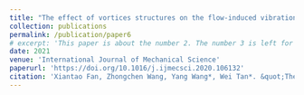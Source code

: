 ```yaml
---
title: "The effect of vortices structures on the flow-induced vibration of three flexible tandem cylinders"
collection: publications
permalink: /publication/paper6
# excerpt: 'This paper is about the number 2. The number 3 is left for future work.'
date: 2021
venue: 'International Journal of Mechanical Science'
paperurl: 'https://doi.org/10.1016/j.ijmecsci.2020.106132'
citation: 'Xiantao Fan, Zhongchen Wang, Yang Wang*, Wei Tan*. &quot;The effect of vortices structures on the flow-induced vibration of three flexible tandem cylinders.&quot; <i>International Journal of Mechanical Science</i>. 2021, 192, 106132.'
---
```

<!-- This paper is about the number 2. The number 3 is left for future work.

[Download paper here](http://academicpages.github.io/files/paper2.pdf)

Recommended citation: Your Name, You. (2010). "Paper Title Number 2." <i>Journal 1</i>. 1(2). -->